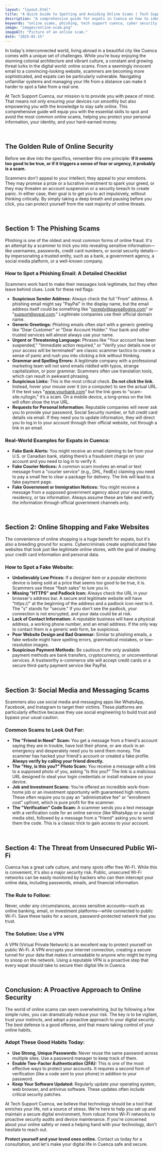 ```yaml
---
layout: "layout.html"
title: "A Quick Guide to Spotting and Avoiding Online Scams | Tech Support Cuenca"
description: "A comprehensive guide for expats in Cuenca on how to identify and avoid common online scams like phishing, fake websites, and social media fraud. Learn to protect your personal and financial information."
keywords: "online scams, phishing, tech support cuenca, cyber security, online safety, expat safety, fake websites, whatsapp scams"
image: "images/online-scam.png"
imageAlt: "Picture of an online scam."
date: "2025-01-15"
---
```


In today's interconnected world, living abroad in a beautiful city like Cuenca comes with a unique set of challenges. While you’re busy enjoying the stunning colonial architecture and vibrant culture, a constant and growing threat lurks in the digital world: online scams. From a seemingly innocent email to a convincing-looking website, scammers are becoming more sophisticated, and expats can be particularly vulnerable. Navigating unfamiliar systems and managing your life from a distance can make it harder to spot a fake from a real one.

At Tech Support Cuenca, our mission is to provide you with peace of mind. That means not only ensuring your devices run smoothly but also empowering you with the knowledge to stay safe online. This comprehensive guide will equip you with the essential skills to spot and avoid the most common online scams, helping you protect your personal information, your identity, and your hard-earned money.

<br>

## The Golden Rule of Online Security
Before we dive into the specifics, remember this one principle: **If it seems too good to be true, or if it triggers a sense of fear or urgency, it probably is a scam.**

Scammers don't appeal to your intellect; they appeal to your emotions. They may promise a prize or a lucrative investment to spark your greed, or they may threaten an account suspension or a security breach to create panic. In either case, their goal is to get you to act impulsively, without thinking critically. By simply taking a deep breath and pausing before you click, you can protect yourself from the vast majority of online threats.

<br>

## Section 1: The Phishing Scams
Phishing is one of the oldest and most common forms of online fraud. It's an attempt by a scammer to trick you into revealing sensitive information—like usernames, passwords, credit card numbers, or social security details—by impersonating a trusted entity, such as a bank, a government agency, a social media platform, or a well-known company.

### How to Spot a Phishing Email: A Detailed Checklist
Scammers work hard to make their messages look legitimate, but they often leave behind clues. Look for these red flags:

* **Suspicious Sender Address:** Always check the full "From" address. A phishing email might say "PayPal" in the display name, but the email address itself could be something like "noreply@paypallogins.com" or "support@pypal.com." Legitimate companies use their official domain name.
* **Generic Greetings:** Phishing emails often start with a generic greeting like "Dear Customer" or "Dear Account Holder." Your bank and other trusted services will almost always use your name.
* **Urgent or Threatening Language:** Phrases like "Your account has been suspended," "Immediate action required," or "Verify your details now or your access will be terminated" are classic scammer tactics to create a sense of panic and rush you into clicking a link without thinking.
* **Grammar and Spelling Errors:** A legitimate company with a professional marketing team will not send emails riddled with typos, strange capitalization, or poor grammar. Scammers often use translation tools, which can result in awkward phrasing.
* **Suspicious Links:** This is the most critical check. **Do not click the link.** Instead, hover your mouse over it (on a computer) to see the actual URL. If the text says "www.yourbank.com" but the link goes to "scam-site.ru/login," it’s a scam. On a mobile device, a long-press on the link will often show the true URL.
* **Requests for Personal Information:** Reputable companies will never ask you to provide your password, Social Security number, or full credit card details via email. If they need you to update information, they will direct you to log in to your account through their official website, not through a link in an email.

### Real-World Examples for Expats in Cuenca:
* **Fake Bank Alerts:** You might receive an email claiming to be from your U.S. or Canadian bank, stating there’s a fraudulent charge on your account and you need to log in to verify it.
* **Fake Courier Notices:** A common scam involves an email or text message from a "courier service" (e.g., DHL, FedEx) claiming you need to pay a small fee to clear a package for delivery. The link will lead to a fake payment page.
* **Fake Government or Immigration Notices:** You might receive a message from a supposed government agency about your visa status, residency, or tax information. Always assume these are fake and verify the information through official government channels only.

<br>

## Section 2: Online Shopping and Fake Websites
The convenience of online shopping is a huge benefit for expats, but it's also a breeding ground for scams. Cybercriminals create sophisticated fake websites that look just like legitimate online stores, with the goal of stealing your credit card information and personal data.

### How to Spot a Fake Website:
* **Unbelievably Low Prices:** If a designer item or a popular electronic device is being sold at a price that seems too good to be true, it is. Scammers use these "flash sales" to lure you in.
* **Missing "HTTPS" and Padlock Icon:** Always check the URL in your browser's address bar. A secure and legitimate website will have "https://" at the beginning of the address and a padlock icon next to it. The "s" stands for "secure." If you don't see the padlock, your connection is not encrypted, and your data could be at risk.
* **Lack of Contact Information:** A reputable business will have a physical address, a working phone number, and an email address. If the only way to contact them is a generic web form, be suspicious.
* **Poor Website Design and Bad Grammar:** Similar to phishing emails, a fake website might have spelling errors, grammatical mistakes, or low-resolution images.
* **Suspicious Payment Methods:** Be cautious if the only available payment methods are bank transfers, cryptocurrency, or unconventional services. A trustworthy e-commerce site will accept credit cards or a secure third-party payment service like PayPal.

<br>

## Section 3: Social Media and Messaging Scams
Scammers also use social media and messaging apps like WhatsApp, Facebook, and Instagram to target their victims. These platforms are particularly effective because they use social engineering to build trust and bypass your usual caution.

### Common Scams to Look Out For:
* **The "Friend in Need" Scam:** You get a message from a friend's account saying they are in trouble, have lost their phone, or are stuck in an emergency and desperately need you to send them money. The scammer has hacked your friend's account or created a fake profile. **Always verify by calling your friend directly.**
* **The "Hey, is this you?" Photo Scam:** You receive a message with a link to a supposed photo of you, asking "Is this you?" The link is a malicious URL designed to steal your login credentials or install malware on your device.
* **Job and Investment Scams:** You’re offered an incredible work-from-home job or an investment opportunity with guaranteed high returns. These often require you to pay an "administrative fee" or "enrollment cost" upfront, which is pure profit for the scammer.
* **The "Verification" Code Scam:** A scammer sends you a text message with a verification code for an online service (like WhatsApp or a social media site), followed by a message from a "friend" asking you to send them the code. This is a classic trick to gain access to your account.

<br>

## Section 4: The Threat from Unsecured Public Wi-Fi
Cuenca has a great cafe culture, and many spots offer free Wi-Fi. While this is convenient, it's also a major security risk. Public, unsecured Wi-Fi networks can be easily monitored by hackers who can then intercept your online data, including passwords, emails, and financial information.

### The Rule to Follow:
Never, under any circumstances, access sensitive accounts—such as online banking, email, or investment platforms—while connected to public Wi-Fi. Save these tasks for a secure, password-protected network that you trust.

### The Solution: Use a VPN
A VPN (Virtual Private Network) is an excellent way to protect yourself on public Wi-Fi. A VPN encrypts your internet connection, creating a secure tunnel for your data that makes it unreadable to anyone who might be trying to snoop on the network. Using a reputable VPN is a proactive step that every expat should take to secure their digital life in Cuenca.

<br>

## Conclusion: A Proactive Approach to Online Security
The world of online scams can seem overwhelming, but by following a few simple rules, you can dramatically reduce your risk. The key is to be vigilant, trust your instincts, and adopt a proactive approach to your digital security. The best defense is a good offense, and that means taking control of your online habits.

### Adopt These Good Habits Today:
* **Use Strong, Unique Passwords:** Never reuse the same password across multiple sites. Use a password manager to keep track of them.
* **Enable Two-Factor Authentication (2FA):** This is one of the most effective ways to protect your accounts. It requires a second form of verification (like a code sent to your phone) in addition to your password.
* **Keep Your Software Updated:** Regularly update your operating system, web browser, and antivirus software. These updates often include critical security patches.

At Tech Support Cuenca, we believe that technology should be a tool that enriches your life, not a source of stress. We're here to help you set up and maintain a secure digital environment, from robust home Wi-Fi networks to proactive security audits and device maintenance. If you're concerned about your online safety or need a helping hand with your technology, don't hesitate to reach out.

**Protect yourself and your loved ones online.** Contact us today for a consultation, and let's make your digital life in Cuenca safe and secure.